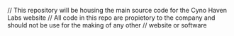 // This repository will be housing the main source code for the Cyno Haven Labs website
// All code in this repo are propietory to the company and should not be use for the making of any other
// website or software
